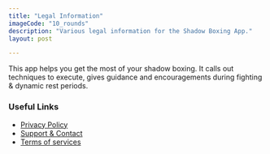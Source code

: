 ```yaml
---
title: "Legal Information"
imageCode: "10_rounds"
description: "Various legal information for the Shadow Boxing App."
layout: post

---
```


This app helps you get the most of your shadow boxing. It calls out techniques to execute, gives guidance and encouragements during fighting & dynamic rest periods.

### Useful Links

- [Privacy Policy](/privacy-policy/)
- [Support & Contact](/contact/)
- [Terms of services](/terms/)
